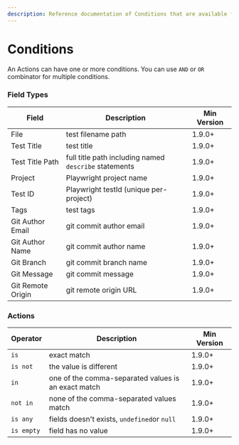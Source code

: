 ```yaml
---
description: Reference documentation of Conditions that are available for Currents Actions
---
```


# Conditions

An Actions can have one or more conditions. You can use `AND` or  `OR` combinator for multiple conditions.

### Field Types

<table data-full-width="false"><thead><tr><th>Field</th><th>Description</th><th>Min Version</th></tr></thead><tbody><tr><td>File</td><td>test filename path</td><td>1.9.0+</td></tr><tr><td>Test Title</td><td>test title</td><td>1.9.0+</td></tr><tr><td>Test Title Path</td><td>full title path including named <code>describe</code> statements</td><td>1.9.0+</td></tr><tr><td>Project</td><td>Playwright project name</td><td>1.9.0+</td></tr><tr><td>Test ID</td><td>Playwright testId (unique per-project)</td><td>1.9.0+</td></tr><tr><td>Tags</td><td>test tags</td><td>1.9.0+</td></tr><tr><td>Git Author Email</td><td>git commit author email</td><td>1.9.0+</td></tr><tr><td>Git Author Name</td><td>git commit author name</td><td>1.9.0+</td></tr><tr><td>Git Branch</td><td>git commit branch name</td><td>1.9.0+</td></tr><tr><td>Git Message</td><td>git commit message</td><td>1.9.0+</td></tr><tr><td>Git Remote Origin</td><td>git remote origin URL</td><td>1.9.0+</td></tr></tbody></table>

### Actions

<table data-full-width="false"><thead><tr><th>Operator</th><th>Description</th><th>Min Version</th></tr></thead><tbody><tr><td><code>is</code></td><td>exact match</td><td>1.9.0+</td></tr><tr><td><code>is not</code></td><td>the value is different</td><td>1.9.0+</td></tr><tr><td><code>in</code></td><td>one of the comma-separated values is an exact match</td><td>1.9.0+</td></tr><tr><td><code>not in</code></td><td>none of the comma-separated values match</td><td>1.9.0+</td></tr><tr><td><code>is any</code></td><td>fields doesn't exists, <code>undefined</code>or <code>null</code></td><td>1.9.0+</td></tr><tr><td><code>is empty</code></td><td>field has no value</td><td>1.9.0+</td></tr></tbody></table>

